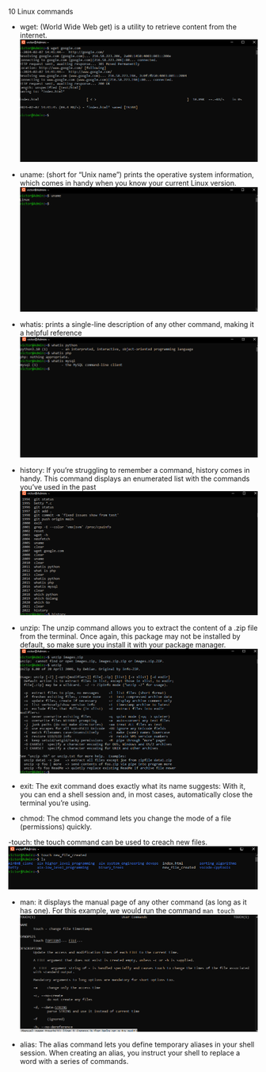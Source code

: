 10 Linux commands

- wget:
    (World Wide Web get) is a utility to retrieve content from the internet.
    ![alt text](images/wget.png)

- uname:
    (short for “Unix name”) prints the operative system information, which comes in handy when you know your current Linux version.
    ![alt text](images/uname.png)

- whatis:
    prints a single-line description of any other command, making it a helpful reference
    ![alt text](images/whatis.png)

- history:
    If you’re struggling to remember a command, history comes in handy. This command displays an enumerated list with the commands you’ve used in the past
    ![alt text](images/history.png)

- unzip:
    The unzip command allows you to extract the content of a .zip file from the terminal. Once again, this package may not be installed by default, so make sure you install it with your package manager.
    ![alt text](images/unzip.png)

- exit:
    The exit command does exactly what its name suggests: With it, you can end a shell session and, in most cases, automatically close the terminal you’re using.

- chmod:
    The chmod command lets you change the mode of a file (permissions) quickly.

 -touch:
    the touch command can be used to creach new files.
    ![alt text](images/touch.png)

- man:
    it displays the manual page of any other command (as long as it has one). For this example, we would run the command `man touch`
    ![alt text](images/man.png)

- alias:
    The alias command lets you define temporary aliases in your shell session. When creating an alias, you instruct your shell to replace a word with a series of commands.